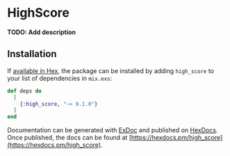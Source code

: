 # HighScore

**TODO: Add description**

## Installation

If [available in Hex](https://hex.pm/docs/publish), the package can be installed
by adding `high_score` to your list of dependencies in `mix.exs`:

```elixir
def deps do
  [
    {:high_score, "~> 0.1.0"}
  ]
end
```

Documentation can be generated with [ExDoc](https://github.com/elixir-lang/ex_doc)
and published on [HexDocs](https://hexdocs.pm). Once published, the docs can
be found at [https://hexdocs.pm/high_score](https://hexdocs.pm/high_score).

